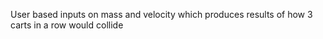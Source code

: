 User based inputs on mass and velocity which produces results of how 3 carts in a row would collide
